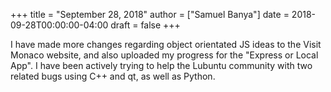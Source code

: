 +++
title = "September 28, 2018"
author = ["Samuel Banya"]
date = 2018-09-28T00:00:00-04:00
draft = false
+++

I have made more changes regarding object orientated JS ideas to the Visit Monaco website, and also uploaded
my progress for the "Express or Local App". I have been actively trying to help the Lubuntu community with
two related bugs using C++ and qt, as well as Python.